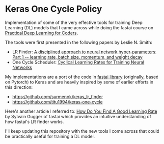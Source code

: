 # Keras One Cycle Policy

Implementation of some of the very effective tools for training Deep Learning (DL) models that I came across while doing the fastai course on [Practical Deep Learning for Coders](https://course.fast.ai/). 

The tools were first presented in the following papers by Leslie N. Smith:
- LR Finder: [A disciplined approach to neural network hyper-parameters: Part 1 -- learning rate, batch size, momentum, and weight decay](https://arxiv.org/abs/1803.09820)
- One Cycle Scheduler: [Cyclical Learning Rates for Training Neural Networks](https://arxiv.org/abs/1506.01186)

My implementations are a port of the code in [fastai library](https://github.com/fastai/fastai) (originally, based on Pytorch) to Keras and are heavily inspired by some of earlier efforts in this direction:

- https://github.com/surmenok/keras_lr_finder
- https://github.com/titu1994/keras-one-cycle

Here's another article I referred to: [How Do You Find A Good Learning Rate](https://sgugger.github.io/how-do-you-find-a-good-learning-rate.html) by Sylvain Gugger of fastai which provides an intuitive understanding of how fastai's LR finder works. 

I'll keep updating this repository with the new tools I come across that could be practically useful for training a DL model.
